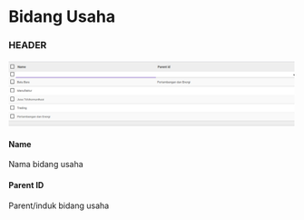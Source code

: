 # Bidang Usaha

### <a name="bagian-header">HEADER</a>

![](../../img/bidang-usaha/tree.png)

#### <a name="field-name">Name</a>

Nama bidang usaha

#### <a name="field-parent-id">Parent ID</a>

Parent/induk bidang usaha

